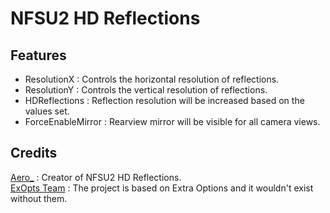 # NFSU2 HD Reflections

## Features
- ResolutionX : Controls the horizontal resolution of reflections.  
- ResolutionY : Controls the vertical resolution of reflections. 
- HDReflections : Reflection resolution will be increased based on the values set.  
- ForceEnableMirror : Rearview mirror will be visible for all camera views.

## Credits
[Aero_](https://github.com/AeroWidescreen) : Creator of NFSU2 HD Reflections.  
[ExOpts Team](https://github.com/ExOptsTeam/) : The project is based on Extra Options and it wouldn't exist without them.